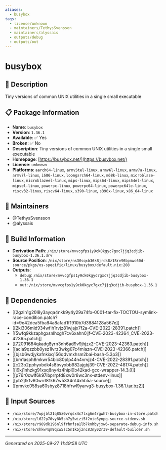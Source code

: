 ```yaml
---
aliases:
  - busybox
tags:
  - license/unknown
  - maintainers/TethysSvensson
  - maintainers/alyssais
  - outputs/debug
  - outputs/out
---
```


# busybox

## 📝 Description

Tiny versions of common UNIX utilities in a single small executable

## 📋 Package Information

- **Name**: `busybox`
- **Version**: `1.36.1`
- **Available**: ✅ Yes
- **Broken**: ✅ No
- **Description**: Tiny versions of common UNIX utilities in a single small executable
- **Homepage**: [https://busybox.net/](https://busybox.net/)
- **License**: `unknown`
- **Platforms**: `aarch64-linux`, `armv5tel-linux`, `armv6l-linux`, `armv7a-linux`, `armv7l-linux`, `i686-linux`, `loongarch64-linux`, `m68k-linux`, `microblaze-linux`, `microblazeel-linux`, `mips-linux`, `mips64-linux`, `mips64el-linux`, `mipsel-linux`, `powerpc-linux`, `powerpc64-linux`, `powerpc64le-linux`, `riscv32-linux`, `riscv64-linux`, `s390-linux`, `s390x-linux`, `x86_64-linux`
## 👥 Maintainers

- @TethysSvensson
- @alyssais


## 🔧 Build Information

- **Derivation Path**: `/nix/store/mvvcgfps1y9ck0kgyc7gxc7jjq3cdjib-busybox-1.36.1.drv`
- **Source Position**: `/nix/store/ns30sqxb36k8jrds8z18rv96bpnwc60d-source/pkgs/os-specific/linux/busybox/default.nix:208`
- **Outputs**:
  - `debug`:  `/nix/store/mvvcgfps1y9ck0kgyc7gxc7jjq3cdjib-busybox-1.36.1`
  - `out`:  `/nix/store/mvvcgfps1y9ck0kgyc7gxc7jjq3cdjib-busybox-1.36.1`

## 🔗 Dependencies

- [[2gzlh1g20l8y3ayqa4nkk9y4y29a74fx-0001-tar-fix-TOCTOU-symlink-race-condition.patch?id=9e42dea5fba84a8afad1f1910b7d3884128a567e]]
- [[2ki306mld934wfih1rvjz81wjajx7f2a-CVE-2022-28391.patch]]
- [[5wfq9kkzaphgxsnlhxgh7cv6xahn0ijf-CVE-2023-42364_CVE-2023-42365.patch]]
- [[72091684qkadg8yrn3nh6ad9v9jhjzx2-CVE-2023-42363.patch]]
- [[acla9qzzbb0ysz1lvrz3wkg07c4mlazn-CVE-2023-42366.patch]]
- [[bjsb6wdjykafnkixq156qdvmxhsm2bai-bash-5.3p3]]
- [[bm1asph8mkwr54bic80plp44n4vrvjz4-CVE-2022-28391.patch]]
- [[c23b2pphyxbdk4s8bvyxbb982ajgbj39-CVE-2022-48174.patch]]
- [[i9kj1nhzkg91xsq8ny4z4hipl0b42kad-gcc-wrapper-14.3.0]]
- [[p76r0cwlf6k97ibprrpfd8xw0r8wc3nx-stdenv-linux]]
- [[pb2jfkfv80wrrl81k67w5334n14xhb5a-source]]
- [[pmvkc058sa60sbyz8718hfrwl9yarvg3-busybox-1.36.1.tar.bz2]]

## 📁 Input Sources

- `/nix/store/7wpjbl21q85z0vrqdx4c7lxg6n4rgwh7-busybox-in-store.patch`
- `/nix/store/l622p70vy8k5sh7y5wizi5f2mic6ynpg-source-stdenv.sh`
- `/nix/store/r989dk196nl9frhnfsa1lb7knhbyjxw6-separate-debug-info.sh`
- `/nix/store/shkw4qm9qcw5sc5n1k5jznc83ny02r39-default-builder.sh`

---
*Generated on 2025-09-27 11:49:58 UTC*
